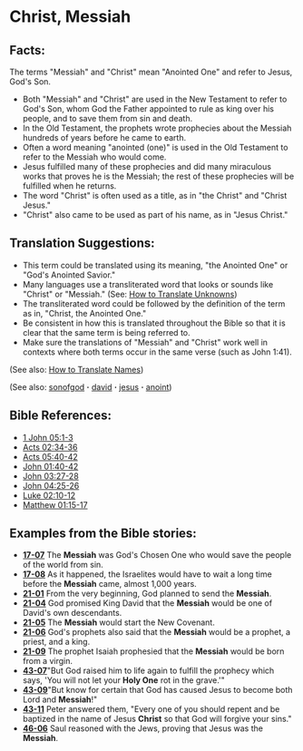 # Christ, Messiah #

## Facts: ##

The terms "Messiah" and "Christ" mean "Anointed One" and refer to Jesus, God's Son.

* Both "Messiah" and "Christ" are used in the New Testament to refer to God's Son, whom God the Father appointed to rule as king over his people, and to save them from sin and death.
* In the Old Testament, the prophets wrote prophecies about the Messiah hundreds of years before he came to earth.
* Often a word meaning "anointed (one)" is used in the Old Testament to refer to the Messiah who would come.
* Jesus fulfilled many of these prophecies and did many miraculous works that proves he is the Messiah; the rest of these prophecies will be fulfilled when he returns.
* The word "Christ" is often used as a title, as in "the Christ" and "Christ Jesus."
* "Christ" also came to be used as part of his name, as in "Jesus Christ."

## Translation Suggestions: ##

* This term could be translated using its meaning, "the Anointed One" or "God's Anointed Savior."
* Many languages use a transliterated word that looks or sounds like "Christ" or "Messiah." (See: [How to Translate Unknowns](https://git.door43.org/Door43/en-ta-translate-vol1/src/master/content/translate_unknown.md))
* The transliterated word could be followed by the definition of the term as in, "Christ, the Anointed One."
* Be consistent in how this is translated throughout the Bible so that it is clear that the same term is being referred to.
* Make sure the translations of "Messiah" and "Christ" work well in contexts where both terms occur in the same verse (such as John 1:41).

(See also: [How to Translate Names](https://git.door43.org/Door43/en-ta-translate-vol1/src/master/content/translate_names.md))

(See also: [sonofgod](../kt/sonofgod.md) **·** [david](../other/david.md) **·** [jesus](../kt/jesus.md) **·** [anoint](../kt/anoint.md))

## Bible References: ##

* [1 John 05:1-3](https://door43.org/en/bible/notes/1jn/05/01)
* [Acts 02:34-36](https://door43.org/en/bible/notes/act/02/34)
* [Acts 05:40-42](https://door43.org/en/bible/notes/act/05/40)
* [John 01:40-42](https://door43.org/en/bible/notes/jhn/01/40)
* [John 03:27-28](https://door43.org/en/bible/notes/jhn/03/27)
* [John 04:25-26](https://door43.org/en/bible/notes/jhn/04/25)
* [Luke 02:10-12](https://door43.org/en/bible/notes/luk/02/10)
* [Matthew 01:15-17](https://door43.org/en/bible/notes/mat/01/15)

## Examples from the Bible stories: ##

* __[17-07](https://door43.org/en/obs/notes/frames/17-07)__ The __Messiah__  was God's Chosen One who would save the people of the world from sin.
* __[17-08](https://door43.org/en/obs/notes/frames/17-08)__ As it happened, the Israelites would have to wait a long time before the __Messiah__  came, almost 1,000 years.
* __[21-01](https://door43.org/en/obs/notes/frames/21-01)__ From the very beginning, God planned to send the __Messiah__.
* __[21-04](https://door43.org/en/obs/notes/frames/21-04)__ God promised King David that the __Messiah__  would be one of David's own descendants.
* __[21-05](https://door43.org/en/obs/notes/frames/21-05)__ The __Messiah__  would start the New Covenant.
* __[21-06](https://door43.org/en/obs/notes/frames/21-06)__ God's prophets also said that the __Messiah__  would be a prophet, a priest, and a king.
* __[21-09](https://door43.org/en/obs/notes/frames/21-09)__ The prophet Isaiah prophesied that the __Messiah__  would be born from a virgin.
* __[43-07](https://door43.org/en/obs/notes/frames/43-07)__"But God raised him to life again to fulfill the prophecy which says, 'You will not let your __Holy One__  rot in the grave.'"
* __[43-09](https://door43.org/en/obs/notes/frames/43-09)__"But know for certain that God has caused Jesus to become both Lord and __Messiah__!"
* __[43-11](https://door43.org/en/obs/notes/frames/43-11)__ Peter answered them, "Every one of you should repent and be baptized in the name of Jesus __Christ__  so that God will forgive your sins."
* __[46-06](https://door43.org/en/obs/notes/frames/46-06)__ Saul reasoned with the Jews, proving that Jesus was the __Messiah__.


